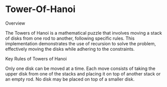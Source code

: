 # Tower-Of-Hanoi

Overview

The Towers of Hanoi is a mathematical puzzle that involves moving a stack of disks from one rod to another, following specific rules. This implementation demonstrates the use of recursion to solve the problem, effectively moving the disks while adhering to the constraints.

Key Rules of Towers of Hanoi

Only one disk can be moved at a time.
Each move consists of taking the upper disk from one of the stacks and placing it on top of another stack or an empty rod.
No disk may be placed on top of a smaller disk.
